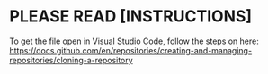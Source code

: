 # PLEASE READ [INSTRUCTIONS]
To get the file open in Visual Studio Code, follow the steps on here:
https://docs.github.com/en/repositories/creating-and-managing-repositories/cloning-a-repository
